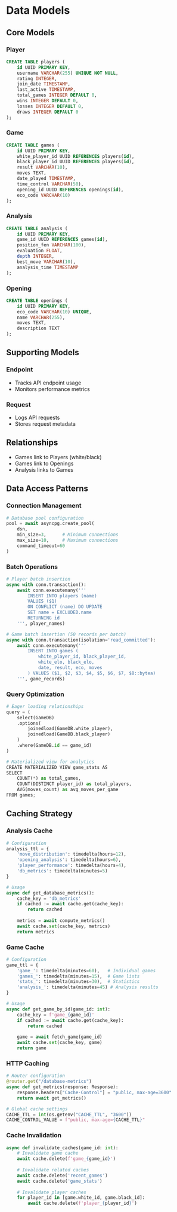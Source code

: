 # Data Models

## Core Models

### Player
```sql
CREATE TABLE players (
    id UUID PRIMARY KEY,
    username VARCHAR(255) UNIQUE NOT NULL,
    rating INTEGER,
    join_date TIMESTAMP,
    last_active TIMESTAMP,
    total_games INTEGER DEFAULT 0,
    wins INTEGER DEFAULT 0,
    losses INTEGER DEFAULT 0,
    draws INTEGER DEFAULT 0
);
```

### Game
```sql
CREATE TABLE games (
    id UUID PRIMARY KEY,
    white_player_id UUID REFERENCES players(id),
    black_player_id UUID REFERENCES players(id),
    result VARCHAR(10),
    moves TEXT,
    date_played TIMESTAMP,
    time_control VARCHAR(50),
    opening_id UUID REFERENCES openings(id),
    eco_code VARCHAR(10)
);
```

### Analysis
```sql
CREATE TABLE analysis (
    id UUID PRIMARY KEY,
    game_id UUID REFERENCES games(id),
    position_fen VARCHAR(100),
    evaluation FLOAT,
    depth INTEGER,
    best_move VARCHAR(10),
    analysis_time TIMESTAMP
);
```

### Opening
```sql
CREATE TABLE openings (
    id UUID PRIMARY KEY,
    eco_code VARCHAR(10) UNIQUE,
    name VARCHAR(255),
    moves TEXT,
    description TEXT
);
```

## Supporting Models

### Endpoint
- Tracks API endpoint usage
- Monitors performance metrics

### Request
- Logs API requests
- Stores request metadata

## Relationships
- Games link to Players (white/black)
- Games link to Openings
- Analysis links to Games

## Data Access Patterns

### Connection Management
```python
# Database pool configuration
pool = await asyncpg.create_pool(
    dsn,
    min_size=3,      # Minimum connections
    max_size=10,     # Maximum connections
    command_timeout=60
)
```

### Batch Operations
```python
# Player batch insertion
async with conn.transaction():
    await conn.executemany('''
        INSERT INTO players (name)
        VALUES ($1)
        ON CONFLICT (name) DO UPDATE 
        SET name = EXCLUDED.name
        RETURNING id
    ''', player_names)

# Game batch insertion (50 records per batch)
async with conn.transaction(isolation='read_committed'):
    await conn.executemany('''
        INSERT INTO games (
            white_player_id, black_player_id, 
            white_elo, black_elo, 
            date, result, eco, moves
        ) VALUES ($1, $2, $3, $4, $5, $6, $7, $8::bytea)
    ''', game_records)
```

### Query Optimization
```python
# Eager loading relationships
query = (
    select(GameDB)
    .options(
        joinedload(GameDB.white_player),
        joinedload(GameDB.black_player)
    )
    .where(GameDB.id == game_id)
)

# Materialized view for analytics
CREATE MATERIALIZED VIEW game_stats AS
SELECT
    COUNT(*) as total_games,
    COUNT(DISTINCT player_id) as total_players,
    AVG(moves_count) as avg_moves_per_game
FROM games;
```

## Caching Strategy

### Analysis Cache
```python
# Configuration
analysis_ttl = {
    'move_distribution': timedelta(hours=12),
    'opening_analysis': timedelta(hours=6),
    'player_performance': timedelta(hours=4),
    'db_metrics': timedelta(minutes=5)
}

# Usage
async def get_database_metrics():
    cache_key = 'db_metrics'
    if cached := await cache.get(cache_key):
        return cached
    
    metrics = await compute_metrics()
    await cache.set(cache_key, metrics)
    return metrics
```

### Game Cache
```python
# Configuration
game_ttl = {
    'game_': timedelta(minutes=60),   # Individual games
    'games_': timedelta(minutes=15),  # Game lists
    'stats_': timedelta(minutes=30),  # Statistics
    'analysis_': timedelta(minutes=45) # Analysis results
}

# Usage
async def get_game_by_id(game_id: int):
    cache_key = f'game_{game_id}'
    if cached := await cache.get(cache_key):
        return cached
        
    game = await fetch_game(game_id)
    await cache.set(cache_key, game)
    return game
```

### HTTP Caching
```python
# Router configuration
@router.get("/database-metrics")
async def get_metrics(response: Response):
    response.headers["Cache-Control"] = "public, max-age=3600"
    return await get_metrics()

# Global cache settings
CACHE_TTL = int(os.getenv("CACHE_TTL", "3600"))
CACHE_CONTROL_VALUE = f"public, max-age={CACHE_TTL}"
```

### Cache Invalidation
```python
async def invalidate_caches(game_id: int):
    # Invalidate game cache
    await cache.delete(f'game_{game_id}')
    
    # Invalidate related caches
    await cache.delete('recent_games')
    await cache.delete('game_stats')
    
    # Invalidate player caches
    for player_id in [game.white_id, game.black_id]:
        await cache.delete(f'player_{player_id}')
